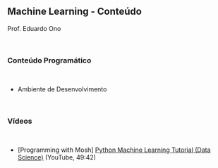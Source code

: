 ## Machine Learning - Conteúdo

Prof. Eduardo Ono

<br>

### Conteúdo Programático
<br>

* Ambiente de Desenvolvimento

<br>

### Vídeos
<br>

* [Programming with Mosh] [Python Machine Learning Tutorial (Data Science)](https://www.youtube.com/watch?v=7eh4d6sabA0) (YouTube, 49:42)
